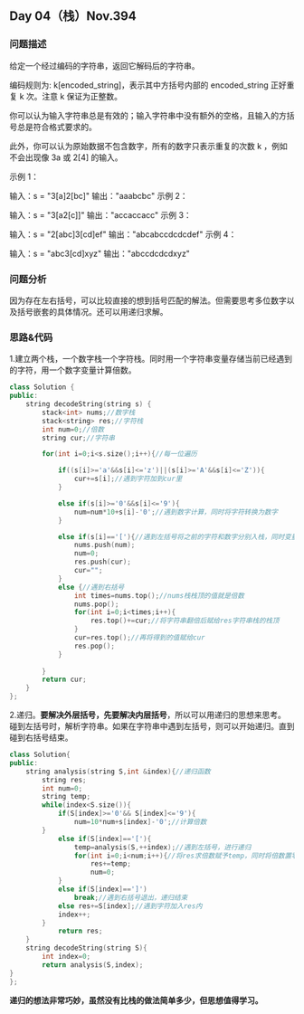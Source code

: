 ## Day 04（栈）Nov.394
### 问题描述
给定一个经过编码的字符串，返回它解码后的字符串。

编码规则为: k[encoded_string]，表示其中方括号内部的 encoded_string 正好重复 k 次。注意 k 保证为正整数。

你可以认为输入字符串总是有效的；输入字符串中没有额外的空格，且输入的方括号总是符合格式要求的。

此外，你可以认为原始数据不包含数字，所有的数字只表示重复的次数 k ，例如不会出现像 3a 或 2[4] 的输入。

 

示例 1：

输入：s = "3[a]2[bc]"
输出："aaabcbc"
示例 2：

输入：s = "3[a2[c]]"
输出："accaccacc"
示例 3：

输入：s = "2[abc]3[cd]ef"
输出："abcabccdcdcdef"
示例 4：

输入：s = "abc3[cd]xyz"
输出："abccdcdcdxyz"

### 问题分析
因为存在左右括号，可以比较直接的想到括号匹配的解法。但需要思考多位数字以及括号嵌套的具体情况。还可以用递归求解。

### 思路&代码
1.建立两个栈，一个数字栈一个字符栈。同时用一个字符串变量存储当前已经遇到的字符，用一个数字变量计算倍数。
``` c++
class Solution {
public:
    string decodeString(string s) {
        stack<int> nums;//数字栈
        stack<string> res;//字符栈
        int num=0;//倍数
        string cur;//字符串

        for(int i=0;i<s.size();i++){//每一位遍历

            if((s[i]>='a'&&s[i]<='z')||(s[i]>='A'&&s[i]<='Z')){
                cur+=s[i];//遇到字符加到cur里
            }

            else if(s[i]>='0'&&s[i]<='9'){
                num=num*10+s[i]-'0';//遇到数字计算，同时将字符转换为数字
            }

            else if(s[i]=='['){//遇到左括号将之前的字符和数字分别入栈，同时变量置零来应对括号嵌套。
                nums.push(num);
                num=0;
                res.push(cur);
                cur="";
            }
            else {//遇到右括号
                int times=nums.top();//nums栈栈顶的值就是倍数
                nums.pop();
                for(int i=0;i<times;i++){
                    res.top()+=cur;//将字符串翻倍后赋给res字符串栈的栈顶
                }
                cur=res.top();//再将得到的值赋给cur
                res.pop();
            }
            
        }
        return cur;
    }
};
```
2.递归。**要解决外层括号，先要解决内层括号**，所以可以用递归的思想来思考。
碰到左括号时，解析字符串。如果在字符串中遇到左括号，则可以开始递归。直到碰到右括号结束。
``` c++
class Solution{
public:
	string analysis(string S,int &index){//递归函数
		string res;
		int num=0;
		string temp;
		while(index<S.size()){
			if(S[index]>='0'&& S[index]<='9'){
				num=10*num+s[index]-'0';//计算倍数
		}
			else if(S[index]=='['){
				temp=analysis(S,++index);//遇到左括号，进行递归
				for(int i=0;i<num;i++){//将res求倍数赋予temp，同时将倍数置零
					res+=temp;
					num=0;
			}
			else if(S[index]==']')
				break;//遇到右括号退出，递归结束
			else res+=S[index];//遇到字符加入res内
			index++;
		}
			return res;
	}
	string decodeString(string S){
		int index=0;
		return analysis(S,index);
}
};


```
**递归的想法非常巧妙，虽然没有比栈的做法简单多少，但思想值得学习。**